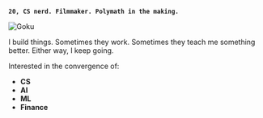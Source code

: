 **`20, CS nerd. Filmmaker. Polymath in the making.`**

![Goku](https://media3.giphy.com/media/v1.Y2lkPTc5MGI3NjExend2OWo3YXFwcWdla2Fjdm92eTR1c3Y0aWcxOGhobzVzNng0YXRybyZlcD12MV9pbnRlcm5hbF9naWZfYnlfaWQmY3Q9Zw/DzeKll1HYxiYo/giphy.gif)

I build things. Sometimes they work. 
Sometimes they teach me something better. Either way, I keep going.

Interested in the convergence of:
- **CS**
- **AI**
- **ML**
- **Finance**

